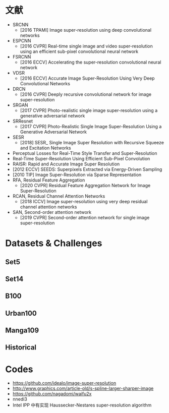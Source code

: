 # 文献
- SRCNN
    - [2016 TPAMI] Image super-resolution using deep convolutional networks
- ESPCNN
    - [2016 CVPR] Real-time single image and video super-resolution using an efficient sub-pixel convolutional neural network
- FSRCNN
    - [2016 ECCV] Accelerating the super-resolution convolutional neural network
- VDSR
    - [2016 ECCV] Accurate Image Super-Resolution Using Very Deep Convolutional Networks
- DRCN
    - [2016 CVPR] Deeply recursive convolutional network for image super-resolution
- SRGAN
    - [2017 CVPR] Photo-realistic single image super-resolution using a generative adversarial network
- SRResnet
    - [2017 CVPR] Photo-Realistic Single Image Super-Resolution Using a Generative Adversarial Network
- SESR
    - [2018] SESR_ Single Image Super Resolution with Recursive Squeeze and Excitation Networks
- Perceptual Losses for Real-Time Style Transfer and Super-Resolution
- Real-Time Super-Resolution Using Efficient Sub-Pixel Convolution
- RAISR: Rapid and Accurate Image Super Resolution
- [2012 ECCV] SEEDS: Superpixels Extracted via Energy-Driven Sampling
- [2010 TIP] Image Super-Resolution via Sparse Representation
- RFA, Residual Feature Aggregation
    - [2020 CVPR] Residual Feature Aggregation Network for Image Super-Resolution
- RCAN, Residual Channel Attention Networks
    - [2018 ICCV] Image super-resolution using very deep residual channel attention networks
- SAN, Second-order attention network
    - [2019 CVPR] Second-order attention network for single image super-resolution


# Datasets & Challenges

## Set5

## Set14

## B100

## Urban100

## Manga109

## Historical


# Codes
- https://github.com/idealo/image-super-resolution
- http://www.graphics.com/article-old/s-spline-larger-sharper-image
- https://github.com/nagadomi/waifu2x
- nnedi3
- Intel IPP 中有实现 Haussecker-Nestares super-resolution algorithm


